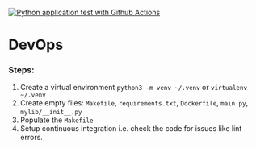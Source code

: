 [![Python application test with Github Actions](https://github.com/Akash265/DevOps/actions/workflows/devops.yml/badge.svg)](https://github.com/Akash265/DevOps/actions/workflows/devops.yml)
# DevOps

### Steps:

1. Create a virtual environment `python3 -m venv ~/.venv` or `virtualenv ~/.venv`
2. Create empty files: `Makefile`, `requirements.txt`, `Dockerfile`, `main.py`, `mylib/__init__.py`
3. Populate the `Makefile`
4. Setup continuous integration i.e. check the code for issues like lint errors.